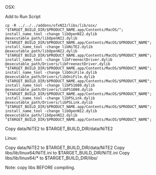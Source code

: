 OSX:

Add to Run Script

	cp -R ../../../addons/ofxNI2/libs/lib/osx/ "$TARGET_BUILD_DIR/$PRODUCT_NAME.app/Contents/MacOS/";
    install_name_tool -change libOpenNI2.dylib @executable_path/libOpenNI2.dylib "$TARGET_BUILD_DIR/$PRODUCT_NAME.app/Contents/MacOS/$PRODUCT_NAME";
    install_name_tool -change libNiTE2.dylib @executable_path/libOpenNI2.dylib "$TARGET_BUILD_DIR/$PRODUCT_NAME.app/Contents/MacOS/$PRODUCT_NAME";
    install_name_tool -change libFreenectDriver.dylib @executable_path/Drivers/libFreenectDriver.dylib "$TARGET_BUILD_DIR/$PRODUCT_NAME.app/Contents/MacOS/$PRODUCT_NAME";
    install_name_tool -change libOniFile.dylib @executable_path/Drivers/libOniFile.dylib "$TARGET_BUILD_DIR/$PRODUCT_NAME.app/Contents/MacOS/$PRODUCT_NAME";
    install_name_tool -change libPS1080.dylib @executable_path/Drivers/libPS1080.dylib "$TARGET_BUILD_DIR/$PRODUCT_NAME.app/Contents/MacOS/$PRODUCT_NAME";
    install_name_tool -change libPSLink.dylib @executable_path/Drivers/libPSLink.dylib "$TARGET_BUILD_DIR/$PRODUCT_NAME.app/Contents/MacOS/$PRODUCT_NAME";
    install_name_tool -change libOpenNI2.dylib @executable_path/libOpenNI2.dylib "$TARGET_BUILD_DIR/$PRODUCT_NAME.app/Contents/MacOS/$PRODUCT_NAME";




Copy data/NiTE2 to $TARGET_BUILD_DIR/data/NiTE2


Linux:

Copy data/NiTE2 to $TARGET_BUILD_DIR/data/NiTE2
Copy libs/lib/linux64/NiTE.ini to $TARGET_BUILD_DIR/NiTE.ini
Copy libs/lib/linux64/* to $TARGET_BUILD_DIR/libs/

Note: copy libs BEFORE compiling. 
